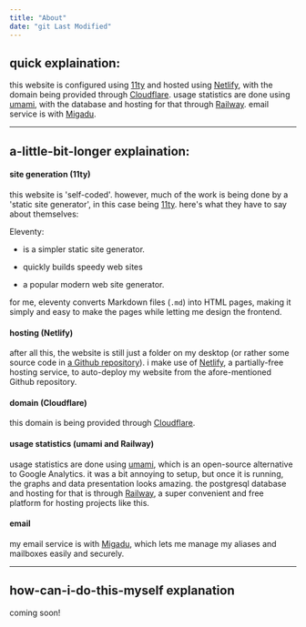 ```yaml
---
title: "About"
date: "git Last Modified"
---
```



## quick explaination:
this website is configured using [11ty](https://www.11ty.dev/) and hosted using [Netlify](https://www.netlify.com/), with the domain being provided through [Cloudflare](https://www.cloudflare.com/). usage statistics are done using [umami](https://umami.is/), with the database and hosting for that through [Railway](https://railway.app/). email service is with [Migadu](https://www.migadu.com/).

<hr>

## a-little-bit-longer explaination:

#### site generation (11ty)
this website is 'self-coded'. however, much of the work is being done by a 'static site generator', in this case being [11ty](https://www.11ty.dev/). here's what they have to say about themselves:

Eleventy:
- is a simpler static site generator.

- quickly builds speedy web sites

- a popular modern web site generator.

for me, eleventy converts Markdown files (`.md`) into HTML pages, making it simply and easy to make the pages while letting me design the frontend.

#### hosting (Netlify)
after all this, the website is still just a folder on my desktop (or rather some source code in [a Github repository](https://www.github.com/intricateavocado/site)). i make use of [Netlify](https://www.netlify.com/), a partially-free hosting service, to auto-deploy my website from the afore-mentioned Github repository. 

#### domain (Cloudflare)
this domain is being provided through [Cloudflare](https://www.cloudflare.com/).

#### usage statistics (umami and Railway)
usage statistics are done using [umami](https://umami.is/), which is an open-source alternative to Google Analytics. it was a bit annoying to setup, but once it is running, the graphs and data presentation looks amazing. the postgresql database and hosting for that is through [Railway](https://railway.app/), a super convenient and free platform for hosting projects like this. 

#### email 
my email service is with [Migadu](https://www.migadu.com/), which lets me manage my aliases and mailboxes easily and securely.

<hr>

## how-can-i-do-this-myself explanation
coming soon!